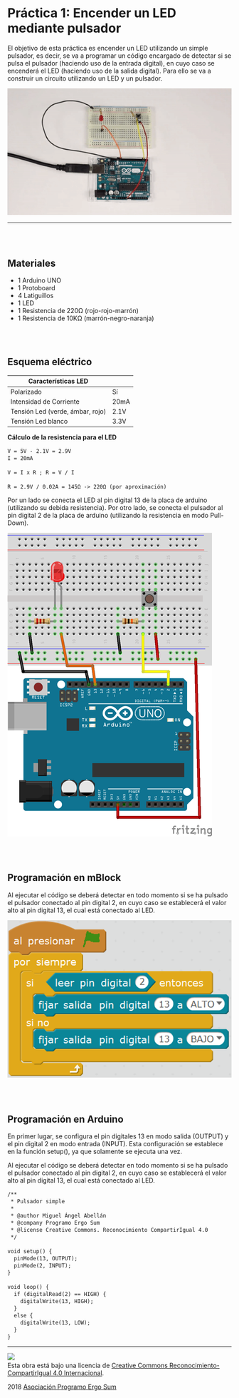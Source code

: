 # Práctica 1: Encender un LED mediante pulsador

El objetivo de esta práctica es encender un LED utilizando un simple pulsador, es decir, se va a programar un código encargado de detectar si se pulsa el pulsador (haciendo uso de la entrada digital), en cuyo caso se encenderá el LED (haciendo uso de la salida digital). Para ello se va a construir un circuito utilizando un LED y un pulsador.

![Pulsador simple con Arduino](practica.gif)


---


<br><br>


## Materiales

- 1 Arduino UNO
- 1 Protoboard
- 4 Latiguillos
- 1 LED
- 1 Resistencia de 220Ω (rojo-rojo-marrón)
- 1 Resistencia de 10KΩ (marrón-negro-naranja)


<br /><br />


## Esquema eléctrico

| Características LED              |        |
| -------------------------------- | ------ |
| Polarizado                       | Sí     |
| Intensidad de Corriente          | 20mA   |
| Tensión Led (verde, ámbar, rojo) | 2.1V   |
| Tensión Led blanco               | 3.3V   |

**Cálculo de la resistencia para el LED**

```
V = 5V - 2.1V = 2.9V
I = 20mA

V = I x R ; R = V / I

R = 2.9V / 0.02A = 145Ω -> 220Ω (por aproximación)
```

Por un lado se conecta el LED al pin digital 13 de la placa de arduino (utilizando su debida resistencia). Por otro lado, se conecta el pulsador al pin digital 2 de la placa de arduino (utilizando la resistencia en modo Pull-Down).

![Esquema eléctrico](fritzing.png)


<br /><br />


## Programación en mBlock

Al ejecutar el código se deberá detectar en todo momento si se ha pulsado el pulsador conectado al pin digital 2, en cuyo caso se establecerá el valor alto al pin digital 13, el cual está conectado al LED.

![Programación en mBlock](mblock.png)


<br /><br />


## Programación en Arduino

En primer lugar, se configura el pin digitales 13 en modo salida (OUTPUT) y el pin digital 2 en modo entrada (INPUT). Esta configuración se establece en la función setup(), ya que solamente se ejecuta una vez.

Al ejecutar el código se deberá detectar en todo momento si se ha pulsado el pulsador conectado al pin digital 2, en cuyo caso se establecerá el valor alto al pin digital 13, el cual está conectado al LED.

```
/**
 * Pulsador simple
 * 
 * @author Miguel Ángel Abellán
 * @company Programo Ergo Sum
 * @license Creative Commons. Reconocimiento CompartirIgual 4.0
 */

void setup() {
  pinMode(13, OUTPUT);
  pinMode(2, INPUT);
}

void loop() {
  if (digitalRead(2) == HIGH) {
    digitalWrite(13, HIGH);
  }
  else {
    digitalWrite(13, LOW);
  }
}
```



---



<img src="http://i.creativecommons.org/l/by-sa/4.0/88x31.png" /><br>
Esta obra está bajo una licencia de [Creative Commons Reconocimiento-CompartirIgual 4.0 Internacional](https://creativecommons.org/licenses/by-sa/4.0/deed.es_ES).

2018 [Asociación Programo Ergo Sum](https://www.programoergosum.com)